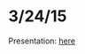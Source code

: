 # 3/24/15
Presentation: [here](https://cdn.rawgit.com/bakercs/about/62ddc77cd4fee5aec8a049ace0d7ac54f9573b35/meetings/3/presentation.html)
